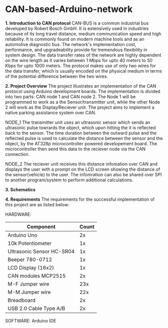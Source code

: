 # CAN-based-Arduino-network

**1. Introduction to CAN protocol**
CAN-BUS is a common industrial bus developed by Robert Bosch GmbH. It is extensively used in industries because of its long travel distance, medium communication speed and high reliability. It is commonly found on modern machine tools and as an automotive diagnostic bus. The network's  implementation cost, performance, and upgradeability provide for tremendous flexibility in system design. The data transfer rates of the network are highly dependent on the wire length as it varies between 1 Mbps for upto 40 meters to 50 Kbps for upto 1000 meters. The protocol makes use of only two wires for the data transfer, which is usually encoded on the physical medium in terms of the potential difference between the two wires.    

**2. Project Overview**
The project illustrates an implementation of the CAN protocol using Arduino development boards. The implementation is divided into two parts: CAN node 1 and CAN node 2. The Node 1 will be programmed to work as a the Sensor/transmitter unit, while the other Node 2 will work as the Display/Reciever unit. The project aims to implement a native parking assistance system over CAN.

NODE_1
The transmitter unit uses an ultrasonic sensor which sends an ultrasonic pulse towrards the object, which upon hitting the it is reflected back to the sensor. The time duration between the outward pulse and the reflected pulse is used to calculate the distance between the sensor and the object, by the AT328p microcontroller powered developement board. The microcontroller then send this data to the reciever node via the CAN connection.

NODE_2
The reciever unit receives this distance infomation over CAN and displays the user with a prompt on the LCD screen showing the distance of the sensor(vehicle) to the user. The infomration can also be shared over SPI to another program/system to perform additional calculations.

**3. Schematics**

**4. Requirements**
The requirements for the successful implementation of this project are as listed below:

HARDWARE:
  
| Component                 | Count |
|---------------------------|-------|
| Arduino Uno               | 2x    |
| 10k Potentiometer         | 1x    |
| Ultrasonic Sensor HC-SR04 | 1x    |
| Beeper 780-0712           | 1x    |
| LCD Display (16x2)        | 1x    |
| CAN modules MCP2515       | 2x    |
| M-F Jumper wire           | 23x   |
| M-M Jumper wire           | 22x   |
| Breadboard                | 2x    |
| USB 2.0 Cable Type A/B    | 2x    |

SOFTWARE: Arduino IDE
